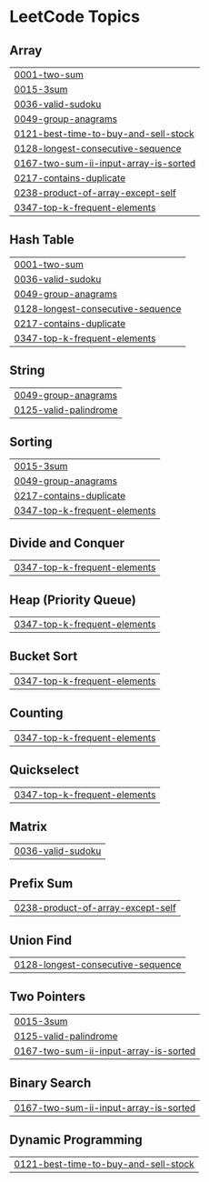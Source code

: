 
<!---LeetCode Topics Start-->
# LeetCode Topics
## Array
|  |
| ------- |
| [0001-two-sum](https://github.com/Kargichauhan/DSA/tree/master/0001-two-sum) |
| [0015-3sum](https://github.com/Kargichauhan/DSA/tree/master/0015-3sum) |
| [0036-valid-sudoku](https://github.com/Kargichauhan/DSA/tree/master/0036-valid-sudoku) |
| [0049-group-anagrams](https://github.com/Kargichauhan/DSA/tree/master/0049-group-anagrams) |
| [0121-best-time-to-buy-and-sell-stock](https://github.com/Kargichauhan/DSA/tree/master/0121-best-time-to-buy-and-sell-stock) |
| [0128-longest-consecutive-sequence](https://github.com/Kargichauhan/DSA/tree/master/0128-longest-consecutive-sequence) |
| [0167-two-sum-ii-input-array-is-sorted](https://github.com/Kargichauhan/DSA/tree/master/0167-two-sum-ii-input-array-is-sorted) |
| [0217-contains-duplicate](https://github.com/Kargichauhan/DSA/tree/master/0217-contains-duplicate) |
| [0238-product-of-array-except-self](https://github.com/Kargichauhan/DSA/tree/master/0238-product-of-array-except-self) |
| [0347-top-k-frequent-elements](https://github.com/Kargichauhan/DSA/tree/master/0347-top-k-frequent-elements) |
## Hash Table
|  |
| ------- |
| [0001-two-sum](https://github.com/Kargichauhan/DSA/tree/master/0001-two-sum) |
| [0036-valid-sudoku](https://github.com/Kargichauhan/DSA/tree/master/0036-valid-sudoku) |
| [0049-group-anagrams](https://github.com/Kargichauhan/DSA/tree/master/0049-group-anagrams) |
| [0128-longest-consecutive-sequence](https://github.com/Kargichauhan/DSA/tree/master/0128-longest-consecutive-sequence) |
| [0217-contains-duplicate](https://github.com/Kargichauhan/DSA/tree/master/0217-contains-duplicate) |
| [0347-top-k-frequent-elements](https://github.com/Kargichauhan/DSA/tree/master/0347-top-k-frequent-elements) |
## String
|  |
| ------- |
| [0049-group-anagrams](https://github.com/Kargichauhan/DSA/tree/master/0049-group-anagrams) |
| [0125-valid-palindrome](https://github.com/Kargichauhan/DSA/tree/master/0125-valid-palindrome) |
## Sorting
|  |
| ------- |
| [0015-3sum](https://github.com/Kargichauhan/DSA/tree/master/0015-3sum) |
| [0049-group-anagrams](https://github.com/Kargichauhan/DSA/tree/master/0049-group-anagrams) |
| [0217-contains-duplicate](https://github.com/Kargichauhan/DSA/tree/master/0217-contains-duplicate) |
| [0347-top-k-frequent-elements](https://github.com/Kargichauhan/DSA/tree/master/0347-top-k-frequent-elements) |
## Divide and Conquer
|  |
| ------- |
| [0347-top-k-frequent-elements](https://github.com/Kargichauhan/DSA/tree/master/0347-top-k-frequent-elements) |
## Heap (Priority Queue)
|  |
| ------- |
| [0347-top-k-frequent-elements](https://github.com/Kargichauhan/DSA/tree/master/0347-top-k-frequent-elements) |
## Bucket Sort
|  |
| ------- |
| [0347-top-k-frequent-elements](https://github.com/Kargichauhan/DSA/tree/master/0347-top-k-frequent-elements) |
## Counting
|  |
| ------- |
| [0347-top-k-frequent-elements](https://github.com/Kargichauhan/DSA/tree/master/0347-top-k-frequent-elements) |
## Quickselect
|  |
| ------- |
| [0347-top-k-frequent-elements](https://github.com/Kargichauhan/DSA/tree/master/0347-top-k-frequent-elements) |
## Matrix
|  |
| ------- |
| [0036-valid-sudoku](https://github.com/Kargichauhan/DSA/tree/master/0036-valid-sudoku) |
## Prefix Sum
|  |
| ------- |
| [0238-product-of-array-except-self](https://github.com/Kargichauhan/DSA/tree/master/0238-product-of-array-except-self) |
## Union Find
|  |
| ------- |
| [0128-longest-consecutive-sequence](https://github.com/Kargichauhan/DSA/tree/master/0128-longest-consecutive-sequence) |
## Two Pointers
|  |
| ------- |
| [0015-3sum](https://github.com/Kargichauhan/DSA/tree/master/0015-3sum) |
| [0125-valid-palindrome](https://github.com/Kargichauhan/DSA/tree/master/0125-valid-palindrome) |
| [0167-two-sum-ii-input-array-is-sorted](https://github.com/Kargichauhan/DSA/tree/master/0167-two-sum-ii-input-array-is-sorted) |
## Binary Search
|  |
| ------- |
| [0167-two-sum-ii-input-array-is-sorted](https://github.com/Kargichauhan/DSA/tree/master/0167-two-sum-ii-input-array-is-sorted) |
## Dynamic Programming
|  |
| ------- |
| [0121-best-time-to-buy-and-sell-stock](https://github.com/Kargichauhan/DSA/tree/master/0121-best-time-to-buy-and-sell-stock) |
<!---LeetCode Topics End-->
